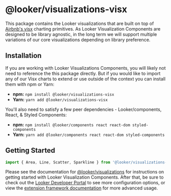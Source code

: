 # @looker/visualizations-visx

This package contains the Looker visualizations that are built on top of [Airbnb's visx](https://airbnb.io/visx/) charting primitives.
As Looker Visualization Components are designed to be library agnostic, in the long term we will support multiple variations of our core visualizations depending on library preference.

## Installation

If you are working with Looker Visualizations Components, you will likely not need to reference the this package directly. But if you would like to import any of our Visx charts to extend or use outside of the context you can install them with npm or Yarn:

- **npm:** `npm install @looker/visualizations-visx`
- **Yarn:** `yarn add @looker/visualizations-visx`

You'll also need to satisfy a few peer dependencies - Looker/components, React, & Styled Components:

- **npm:** `npm install @looker/components react react-dom styled-components`
- **Yarn:** `yarn add @looker/components react react-dom styled-components`

## Getting Started

```jsx
import { Area, Line, Scatter, Sparkline } from '@looker/visualizations-visx'
```

Please see the documentation for [@looker/visualizations](https://github.com/looker-open-source/components/tree/main/packages/visualizations) for instructions on getting started with Looker Visualization Components. After that, be sure to check out the [Looker Developer Portal](https://developers.looker.com/components/visualization-components) to see more configuration options, or view the [extension framework documentation](https://docs.looker.com/data-modeling/extension-framework/vis-components) for more advanced usage.
